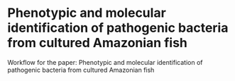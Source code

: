 # Phenotypic and molecular identification of pathogenic bacteria from cultured Amazonian fish
Workflow for the paper: Phenotypic and molecular identification of pathogenic bacteria from cultured Amazonian fish
